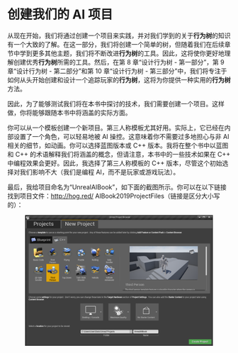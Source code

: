 # 创建我们的 AI 项目

从现在开始，我们将通过创建一个项目来实践，并对我们学到的关于**行为树**的知识有一个大致的了解。在这一部分，我们将创建一个简单的树，但随着我们在后续章节中学到更多其他主题，我们将不断改进**行为树**的工具。因此，这将使你更好地理解创建优秀**行为树**所需的工具。然后，在第 8 章“设计行为树 - 第一部分”，第 9 章“设计行为树 - 第二部分”和第 10 章“设计行为树 - 第三部分”中，我们将专注于如何从头开始创建和设计一个追踪玩家的**行为树**，这将为你提供一种实用的**行为树**方法。&#x20;

因此，为了能够测试我们将在本书中探讨的技术，我们需要创建一个项目。这样做，你将能够跟随本书中将涵盖的实际方面。&#x20;

你可以从一个模板创建一个新项目。第三人称模板尤其好用。实际上，它已经在内部设置了一个角色，可以轻易地被 AI 操控。这意味着你不需要过多地担心与非 AI 相关的细节，如动画。你可以选择蓝图版本或 C++ 版本。我将在整个书中以蓝图和 C++ 的术语解释我们将涵盖的概念，但请注意，本书中的一些技术如果在 C++ 中编程效果会更好。因此，我选择了第三人称模板的 C++ 版本，尽管这个初始选择对我们影响不大（我们是编程 AI，而不是玩家或游戏玩法）。

最后，我给项目命名为“UnrealAIBook”，如下面的截图所示。你可以在以下链接找到项目文件：http://hog.red/ AIBook2019ProjectFiles（链接是区分大小写的）：

<figure><img src="../../../.gitbook/assets/image (27) (1) (1).png" alt=""><figcaption></figcaption></figure>
